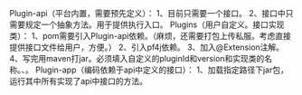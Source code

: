 Plugin-api（平台内置，需要预先定义）：
    1、目前只需要一个接口。
    2、接口中只需要规定一个抽象方法。用于提供执行入口。
Plugins（用户自定义。接口实现类）：
    1、pom需要引入Plugin-api依赖。（麻烦，还需要打包上传私服。考虑直接提供接口文件给用户，方便。）
    2、引入pf4j依赖。
    3、加入@Extension注解。
    4、写完用maven打jar。必须填入自定义的pluginId和version和实现类的名称。、。
Plugin-app（编码依赖于api中定义的接口）：
    1、加载指定路径下jar包，运行其中所有实现了api中接口的方法。
